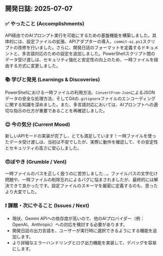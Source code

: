 ## 開発日誌: 2025-07-07

### ✅ やったこと (Accomplishments)

API経由でのAIプロンプト実行を可能にするための基盤機能を構築しました。具体的には、設定ファイルの拡張、APIアダプターの導入、`commit-ai.ps1`スクリプトの改修を行いました。さらに、開発日誌のフォーマットを定義するドキュメントと、多言語対応のための設定を追加しました。PowerShellスクリプト間のデータ受け渡しは、セキュリティ強化と安定性の向上のため、一時ファイルを経由する方式に変更しました。

### 📚 学びと発見 (Learnings & Discoveries)

PowerShellにおける一時ファイルの利用方法、`ConvertFrom-Json`によるJSONデータの安全な処理方法、そしてGitの`.gitignore`ファイルのエンコーディングに関する知識を深めました。また、多言語対応においては、AIプロンプトへの適切な指示の仕方が重要であることを再確認しました。

### 😌 今の気分 (Current Mood)

新しいAPIモードの実装が完了し、とても満足しています！一時ファイルを使ったデータ受け渡しは、当初は不安でしたが、実際に動作を確認して、その安定性とセキュリティの高さに安心しました。

### 😠ぼやき (Grumble / Vent)

一時ファイルのパスを正しく扱うのに苦労しました…。ファイルパスの文字化け問題や、一時ファイルの削除忘れによるバグに悩まされましたが、最終的には解決できて良かったです。設定ファイルのスキーマを厳密に定義するのも、思ったより大変でした。

### ❗ 課題・次にやること (Issues / Next)

- 現状、Gemini APIへの依存度が高いので、他のAIプロバイダー（例：OpenAI、Anthropic）への対応を検討する必要があります。
- 開発日誌の出力言語を、ユーザーが実行時に選択できるようにする機能を追加します。
- より詳細なエラーハンドリングとログ出力機能を実装して、デバッグを容易にします。
